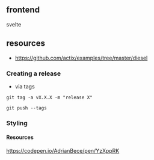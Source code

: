 ## frontend

svelte

## resources

- https://github.com/actix/examples/tree/master/diesel

### Creating a release

- via tags

```
git tag -a vX.X.X -m "release X"
```

```
git push --tags
```

### Styling

#### Resources

https://codepen.io/AdrianBece/pen/YzXppRK
